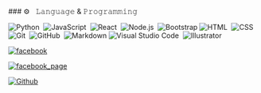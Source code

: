 
###​ ​⚙️ ​&nbsp;​ 𝙻𝚊𝚗𝚐𝚞𝚊𝚐𝚎 & 𝙿𝚛𝚘𝚐𝚛𝚊𝚖𝚖𝚒𝚗𝚐
  
 ![Python](https://img.shields.io/badge/-Python-05122A?style=flat&logo=python)​&nbsp; 
  ​![​JavaScript​](https://img.shields.io/badge/-JavaScript-05122A?style=flat&logo=javascript)​&nbsp; 
   ​![​React​](https://img.shields.io/badge/-React-05122A?style=flat&logo=react)​&nbsp; 
    ​![​Node.js​](https://img.shields.io/badge/-Node.js-05122A?style=flat&logo=node.js)​&nbsp; 
     ​![​Bootstrap​](https://img.shields.io/badge/-Bootstrap-05122A?style=flat&logo=bootstrap&logoColor=563D7C)
      ​![​HTML​](https://img.shields.io/badge/-HTML-05122A?style=flat&logo=HTML5)​&nbsp; 
       ​![​CSS​](https://img.shields.io/badge/-CSS-05122A?style=flat&logo=CSS3&logoColor=1572B6)​&nbsp; 
        ​![​Git​](https://img.shields.io/badge/-Git-05122A?style=flat&logo=git)​&nbsp; 
         ​![​GitHub​](https://img.shields.io/badge/-GitHub-05122A?style=flat&logo=github)​&nbsp; 
          ​![​Markdown​](https://img.shields.io/badge/-Markdown-05122A?style=flat&logo=markdown) 
           ​![​Visual Studio Code​](https://img.shields.io/badge/-Visual%20Studio%20Code-05122A?style=flat&logo=visual-studio-code&logoColor=007ACC)​&nbsp; 
            ​![​Illustrator​](https://img.shields.io/badge/-Illustrator-05122A?style=flat&logo=adobe-illustrator)​&nbsp; 










[![facebook](https://img.shields.io/badge/facebook-Mehadi_Hasan_Shanto-lightgreen.svg?style=for-the-badge&logo=python.svg)](https://www.facebook.com/THA.BLACK.SHADOW)

[![facebook_page](https://img.shields.io/badge/facebook-PAGE:_BLACK_SHADOW-lightgreen.svg?style=for-the-badge&logo=python.svg)](https://www.facebook.com/BLACK.SHADOW.0021)

 

 [![Github](https://img.shields.io/badge/Github-SHANTO-143green?style=for-the-badge&logo=github)](https://github.com/Mehadi-Hasan-Shanto)
